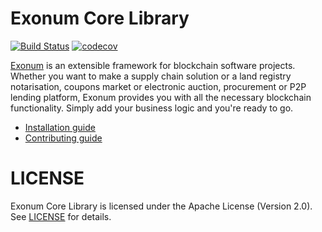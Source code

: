 # Exonum Core Library

[![Build Status](https://travis-ci.com/exonum/exonum-core.svg?token=XsvDzZa3zu2eW4sVWuqN&branch=master)](https://travis-ci.com/exonum/exonum-core)
[![codecov](https://codecov.io/gh/exonum/exonum-core/branch/master/graph/badge.svg?token=nMs78itTe1)](https://codecov.io/gh/exonum/exonum-core)

[Exonum](http://exonum.com) is an extensible framework for blockchain software projects. Whether you want to make a supply chain solution or a land registry notarisation, coupons market or electronic auction, procurement or P2P lending platform, Exonum provides you with all the necessary blockchain functionality. Simply add your business logic and you're ready to go.

* [Installation guide](INSTALL.md)
* [Contributing guide](CONTRIBUTING.md)

# LICENSE
Exonum Core Library is licensed under the Apache License (Version 2.0). See [LICENSE](LICENSE) for details.